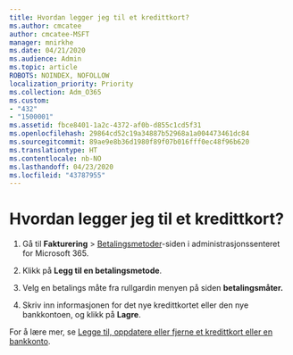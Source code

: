 ```yaml
---
title: Hvordan legger jeg til et kredittkort?
ms.author: cmcatee
author: cmcatee-MSFT
manager: mnirkhe
ms.date: 04/21/2020
ms.audience: Admin
ms.topic: article
ROBOTS: NOINDEX, NOFOLLOW
localization_priority: Priority
ms.collection: Adm_O365
ms.custom:
- "432"
- "1500001"
ms.assetid: fbce8401-1a2c-4372-af0b-d855c1cd5f31
ms.openlocfilehash: 29864cd52c19a34887b52968a1a004473461dc84
ms.sourcegitcommit: 89ae9e8b36d1980f89f07b016fff0ec48f96b620
ms.translationtype: HT
ms.contentlocale: nb-NO
ms.lasthandoff: 04/23/2020
ms.locfileid: "43787955"
---
```

# <a name="how-do-i-add-a-credit-card"></a>Hvordan legger jeg til et kredittkort?

1. Gå til **Fakturering** \> [Betalingsmetoder](https://go.microsoft.com/fwlink/p/?linkid=2018806)-siden i administrasjonssenteret for Microsoft 365.

2. Klikk på **Legg til en betalingsmetode**.

3. Velg en betalings måte fra rullgardin menyen på siden **betalingsmåter.**

4. Skriv inn informasjonen for det nye kredittkortet eller den nye bankkontoen, og klikk på **Lagre**.

For å lære mer, se [Legge til, oppdatere eller fjerne et kredittkort eller en bankkonto](https://docs.microsoft.com/office365/admin/subscriptions-and-billing/add-update-or-remove-credit-card-or-bank-account).
